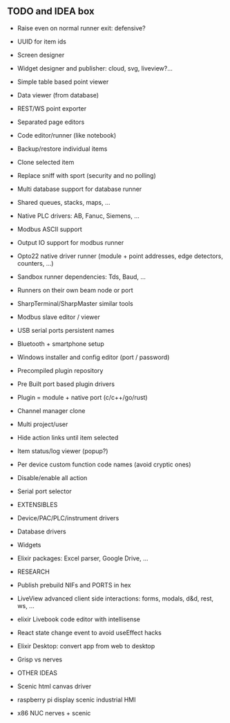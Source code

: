 ## TODO and IDEA box

- Raise even on normal runner exit: defensive?
- UUID for item ids
- Screen designer
- Widget designer and publisher: cloud, svg, liveview?...
- Simple table based point viewer
- Data viewer (from database)
- REST/WS point exporter
- Separated page editors
- Code editor/runner (like notebook)
- Backup/restore individual items
- Clone selected item
- Replace sniff with sport (security and no polling)
- Multi database support for database runner
- Shared queues, stacks, maps, ...
- Native PLC drivers: AB, Fanuc, Siemens, ...
- Modbus ASCII support
- Output IO support for modbus runner
- Opto22 native driver runner (module + point addresses, edge detectors, counters, ...)
- Sandbox runner dependencies: Tds, Baud, ...
- Runners on their own beam node or port
- SharpTerminal/SharpMaster similar tools
- Modbus slave editor / viewer
- USB serial ports persistent names
- Bluetooth + smartphone setup
- Windows installer and config editor (port / password)
- Precompiled plugin repository
- Pre Built port based plugin drivers
- Plugin = module + native port (c/c++/go/rust)
- Channel manager clone
- Multi project/user
- Hide action links until item selected
- Item status/log viewer (popup?)
- Per device custom function code names (avoid cryptic ones)
- Disable/enable all action
- Serial port selector

- EXTENSIBLES
- Device/PAC/PLC/instrument drivers
- Database drivers
- Widgets
- Elixir packages: Excel parser, Google Drive, ...

- RESEARCH
- Publish prebuild NIFs and PORTS in hex
- LiveView advanced client side interactions: forms, modals, d&d, rest, ws, ...
- elixir Livebook code editor with intellisense
- React state change event to avoid useEffect hacks
- Elixir Desktop: convert app from web to desktop
- Grisp vs nerves

- OTHER IDEAS
- Scenic html canvas driver
- raspberry pi display scenic industrial HMI
- x86 NUC nerves + scenic